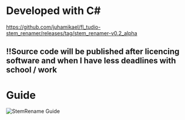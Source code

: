 # Developed with C#
https://github.com/juhamikael/fl_tudio-stem_renamer/releases/tag/stem_renamer-v0.2_alpha
## !!Source code will be published after licencing software and when I have less deadlines with school / work

# Guide
![StemRename Guide](https://user-images.githubusercontent.com/83360104/205068426-29f8198b-2595-449a-8689-46e49b8b835b.png)
